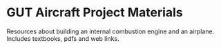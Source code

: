 # GUT Aircraft Project Materials
 Resources about building an internal combustion engine and an airplane. Includes textbooks, pdfs and web links.
